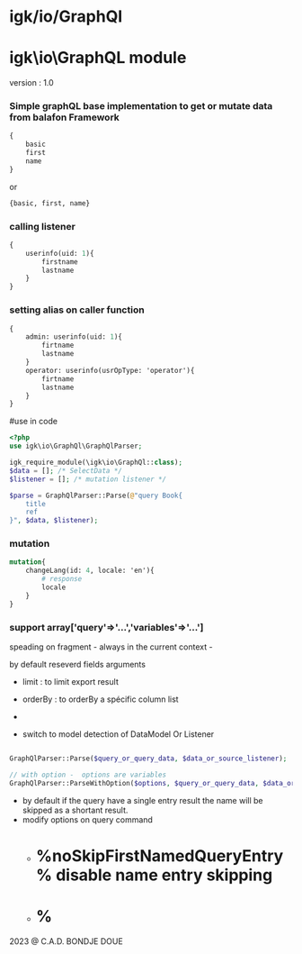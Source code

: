 # igk/io/GraphQl
 
# igk\io\GraphQL module 

version : 1.0

### Simple graphQL base implementation to get or mutate data from balafon Framework


```graphql
{
    basic
    first
    name
}
```
or 
```graphql
{basic, first, name}
```

### calling listener 
```graphql
{
    userinfo(uid: 1){
        firstname
        lastname
    }    
}
```
### setting alias on caller function 
```graphql
{
    admin: userinfo(uid: 1){
        firtname
        lastname
    }
    operator: userinfo(usrOpType: 'operator'){
        firtname
        lastname
    }
}
```

#use in code 

```PHP
<?php
use igk\io\GraphQl\GraphQlParser;

igk_require_module(\igk\io\GraphQl::class);
$data = []; /* SelectData */
$listener = []; /* mutation listener */

$parse = GraphQlParser::Parse(@"query Book{
    title
    ref
}", $data, $listener);

```


### mutation 

```graphql
mutation{
    changeLang(id: 4, locale: 'en'){
        # response 
        locale
    }
}
```


### support array['query'=>'...','variables'=>'...'] 

speading on fragment - always in the current context - 


by default reseverd fields arguments
- limit : to limit export result
- orderBy : to orderBy a spécific column list
- 






- switch to model detection of DataModel Or Listener 

```php

GraphQlParser::Parse($query_or_query_data, $data_or_source_listener);

```



```php
// with option -  options are variables
GraphQlParser::ParseWithOption($options, $query_or_query_data, $data_or_source_listener);

```

- by default if the query have a single entry result the name will be skipped as a shortant result.
- modify options on query command 
    - # %noSkipFirstNamedQueryEntry% disable name entry skipping
    - # %



2023 @ C.A.D. BONDJE DOUE